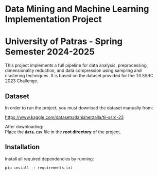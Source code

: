 # Data Mining and Machine Learning Implementation Project
# University of Patras - Spring Semester 2024-2025  

This project implements a full pipeline for data analysis, preprocessing, dimensionality reduction, and data compression using sampling and clustering techniques. It is based on the dataset provided for the TII SSRC 2023 Challenge.

## Dataset

In order to run the project, you must download the dataset manually from:  

https://www.kaggle.com/datasets/daniaherzalla/tii-ssrc-23

After downloading:  
Place the **`data.csv`** file in the **root directory** of the project.

## Installation

Install all required dependencies by running:

```bash
pip install -r requirements.txt
```

